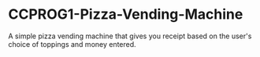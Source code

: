 # CCPROG1-Pizza-Vending-Machine
A simple pizza vending machine that gives you receipt based on the user's choice of toppings and money entered.
